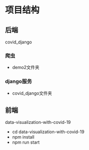 # 项目结构
## 后端
covid_django
### 爬虫
- demo2文件夹
### django服务
- covid_django文件夹
## 前端
data-visualization-with-covid-19
- cd data-visualization-with-covid-19
- npm install
- npm run start